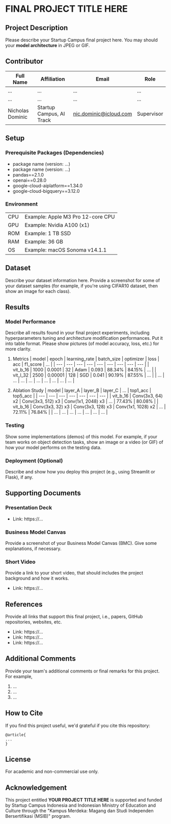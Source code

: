 # FINAL PROJECT TITLE HERE

## Project Description
Please describe your Startup Campus final project here. You may should your <b>model architecture</b> in JPEG or GIF.

## Contributor
| Full Name | Affiliation | Email | Role |
| --- | --- | --- | --- |
| ... | ... | ... | ... |
| ... | ... | ... | ... |
| Nicholas Dominic | Startup Campus, AI Track | nic.dominic@icloud.com | Supervisor |

## Setup
### Prerequisite Packages (Dependencies)
- package name (version: ...)
- package name (version: ...)
- pandas==2.1.0
- openai==0.28.0
- google-cloud-aiplatform==1.34.0
- google-cloud-bigquery==3.12.0

### Environment
| | |
| --- | --- |
| CPU | Example: Apple M3 Pro 12-core CPU |
| GPU | Example: Nvidia A100 (x1) |
| ROM | Example: 1 TB SSD |
| RAM | Example: 36 GB |
| OS | Example: macOS Sonoma v14.1.1 |

## Dataset
Describe your dataset information here. Provide a screenshot for some of your dataset samples (for example, if you're using CIFAR10 dataset, then show an image for each class).

## Results
### Model Performance
Describe all results found in your final project experiments, including hyperparameters tuning and architecture modification performances. Put it into table format. Please show pictures (of model accuracy, loss, etc.) for more clarity.
1. Metrics
   | model | epoch | learning_rate | batch_size | optimizer | loss | acc | f1_score | ... |
   | --- | --- | --- | --- | --- | --- | --- | --- | --- |
   | vit_b_16 | 1000 |  0.0001 | 32 | Adam | 0.093 | 88.34% | 84.15% | ... |
   | vit_l_32 | 2500 | 0.00001 | 128 | SGD | 0.041 | 90.19% | 87.55% | ... |
   | ... | ... | ... | ... | ... | ... | ... | ... | ... | 

2. Ablation Study
   | model | layer_A | layer_B | layer_C | ... | top1_acc | top5_acc |
   | --- | --- | --- | --- | --- | --- | --- |
   | vit_b_16 | Conv(3x3, 64) x2 | Conv(3x3, 512) x3 | Conv(1x1, 2048) x3 | ... | 77.43% | 80.08% |
   | vit_b_16 | Conv(3x3, 32) x3 | Conv(3x3, 128) x3 | Conv(1x1, 1028) x2 | ... | 72.11% | 76.84% |
   | ... | ... | ... | ... | ... | ... | ... | 
 
### Testing
Show some implementations (demos) of this model. For example, if your team works on object detection tasks, show an image or a video (or GIF) of how your model performs on the testing data.

### Deployment (Optional)
Describe and show how you deploy this project (e.g., using Streamlit or Flask), if any.

## Supporting Documents
### Presentation Deck
- Link: https://...

### Business Model Canvas
Provide a screenshot of your Business Model Canvas (BMC). Give some explanations, if necessary.

### Short Video
Provide a link to your short video, that should includes the project background and how it works.
- Link: https://...

## References
Provide all links that support this final project, i.e., papers, GitHub repositories, websites, etc.
- Link: https://...
- Link: https://...
- Link: https://...

## Additional Comments
Provide your team's additional comments or final remarks for this project. For example,
1. ...
2. ...
3. ...

## How to Cite
If you find this project useful, we'd grateful if you cite this repository:
```
@article{
...
}
```

## License
For academic and non-commercial use only.

## Acknowledgement
This project entitled <b>YOUR PROJECT TITLE HERE</b> is supported and funded by Startup Campus Indonesia and Indonesian Ministry of Education and Culture through the "Kampus Merdeka: Magang dan Studi Independen Bersertifikasi (MSIB)" program.
